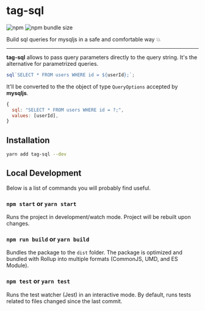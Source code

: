 # tag-sql

![npm](https://img.shields.io/npm/v/tag-sql.svg)
![npm bundle size](https://img.shields.io/bundlephobia/min/tag-sql.svg?color=purple)

Build sql queries for mysqljs in a safe and comfortable way 💥

---

**tag-sql** allows to pass query parameters directly to the query string.
It's the alternative for parametrized queries.

```js
sql`SELECT * FROM users WHERE id = ${userId};`;
```

It'll be converted to the the object of type `QueryOptions` accepted by **mysqljs**.

```js
{
  sql: "SELECT * FROM users WHERE id = ?;",
  values: [userId],
}
```

## Installation

```sh
yarn add tag-sql --dev
```

## Local Development

Below is a list of commands you will probably find useful.

### `npm start` or `yarn start`

Runs the project in development/watch mode. Project will be rebuilt upon changes.

### `npm run build` or `yarn build`

Bundles the package to the `dist` folder.
The package is optimized and bundled with Rollup into multiple formats (CommonJS, UMD, and ES Module).

### `npm test` or `yarn test`

Runs the test watcher (Jest) in an interactive mode.
By default, runs tests related to files changed since the last commit.
